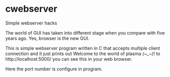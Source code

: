 # cwebserver
Simple webserver hacks

The world of GUI has taken into different stage when you compare with five years ago. Yes, browser is the new GUI.

This is simple webserver program written in C that accepts multiple client connection and it just prints out Welcome to the world of plasma *(~_~)*!   to   http://localhost:5000/  you can see this in your web browser.

Here the port number is configure in program.
